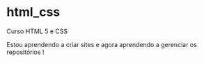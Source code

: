 # html_css
 Curso HTML 5 e CSS

Estou aprendendo a criar sites e agora aprendendo a gerenciar os repositórios !